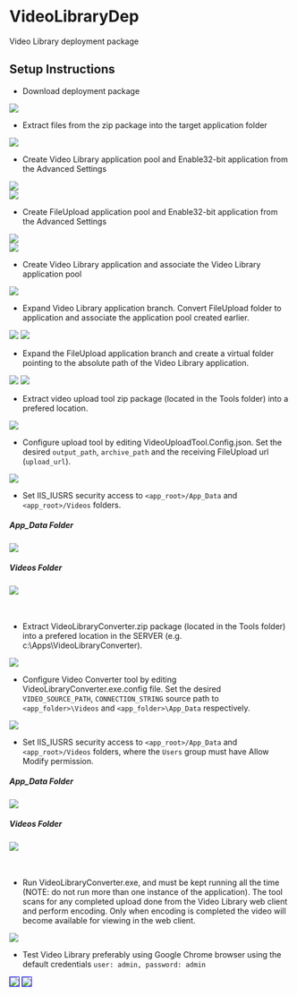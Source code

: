 # VideoLibraryDep
Video Library deployment package

## Setup Instructions

- Download deployment package
<img src="https://github.com/izyte/GitAssets/blob/master/VideoLibrary/download_package.png" />

- Extract files from the zip package into the target application folder
<img src="https://github.com/izyte/GitAssets/blob/master/VideoLibrary/extract_files_to_app_folder_hl.png" />

- Create Video Library application pool and Enable32-bit application from the Advanced Settings
<div>
<img src="https://github.com/izyte/GitAssets/blob/master/VideoLibrary/create_videolib_pool.png" /><br/>
  <img src="https://github.com/izyte/GitAssets/blob/master/VideoLibrary/create_videolib_pool_Enable32-bit.png" />
  </div>


- Create FileUpload application pool and Enable32-bit application from the Advanced Settings
<div>
<img src="https://github.com/izyte/GitAssets/blob/master/VideoLibrary/create_fileupload_pool.png" /><br/>
  <img src="https://github.com/izyte/GitAssets/blob/master/VideoLibrary/create_fileupload_pool_Enable32-bit.png" />
  </div>


- Create Video Library application and associate the Video Library application pool
<img src="https://github.com/izyte/GitAssets/blob/master/VideoLibrary/create_videolib_app.png" />

- Expand Video Library application branch. Convert FileUpload folder to application and associate the application pool created earlier.
<div>
<img src="https://github.com/izyte/GitAssets/blob/master/VideoLibrary/convert_fileupload_folder_to_application.png" />
<img src="https://github.com/izyte/GitAssets/blob/master/VideoLibrary/convert_fileupload_folder_to_application_set_pool.png" />
</div>


- Expand the FileUpload application branch and create a virtual folder pointing to the absolute path of the Video Library application.
<div>
<img src="https://github.com/izyte/GitAssets/blob/master/VideoLibrary/create_library_virtual_folder.png" />
<img src="https://github.com/izyte/GitAssets/blob/master/VideoLibrary/create_library_virtual_folder_path.png" />
</div>

- Extract video upload tool zip package (located in the Tools folder) into a prefered location.
<img src="https://github.com/izyte/GitAssets/blob/master/VideoLibrary/extract_video_upload_tools.png" />


- Configure upload tool by editing VideoUploadTool.Config.json. Set the desired ```output_path```, ```archive_path``` and the receiving FileUpload url (```upload_url```).
<img src="https://github.com/izyte/GitAssets/blob/master/VideoLibrary/video_upload_tool_config.png" />

- Set IIS_IUSRS security access to ```<app_root>/App_Data``` and ```<app_root>/Videos``` folders.
<div>
  <h5>App_Data Folder</h5>
<img src="https://github.com/izyte/GitAssets/blob/master/VideoLibrary/security_app_data_folder.png" />
  <h5>Videos Folder</h5>
  <img src="https://github.com/izyte/GitAssets/blob/master/VideoLibrary/security_videos_folder.png" />
</div>
  <br/>
  <br/>

- Extract VideoLibraryConverter.zip package (located in the Tools folder) into a prefered location in the SERVER (e.g. c:\Apps\VideoLibraryConverter).
<img src="https://github.com/izyte/GitAssets/blob/master/VideoLibrary/extract_video_library_converter.png" />

- Configure Video Converter tool by editing VideoLibraryConverter.exe.config file. Set the desired ```VIDEO_SOURCE_PATH```, ```CONNECTION_STRING``` source path to ```<app_folder>\Videos``` and ```<app_folder>\App_Data``` respectively.
<img src="https://github.com/izyte/GitAssets/blob/master/VideoLibrary/video_converter_config.png" />

- Set IIS_IUSRS security access to ```<app_root>/App_Data``` and ```<app_root>/Videos``` folders, where the ```Users``` group must have Allow Modify permission.
<div>
  <h5>App_Data Folder</h5>
<img src="https://github.com/izyte/GitAssets/blob/master/VideoLibrary/security_app_data_folder_users.png" />
  <h5>Videos Folder</h5>
  <img src="https://github.com/izyte/GitAssets/blob/master/VideoLibrary/security_videos_folder_users.png" />
</div>
  <br/>
  <br/>

- Run VideoLibraryConverter.exe, and must be kept running all the time (NOTE: do not run more than one instance of the application). The tool scans for any completed upload done from the Video Library web client and perform encoding. Only when encoding is completed the video will become available for viewing in the web client.
<img src="https://github.com/izyte/GitAssets/blob/master/VideoLibrary/run_video_converter_tool.png" />

- Test Video Library preferably using Google Chrome browser using the default credentials ``` user: admin, password: admin ```
<div>
<img src="https://github.com/izyte/GitAssets/blob/master/VideoLibrary/test_run.png" style="border: solid 1px blue;"/>
  <img src="https://github.com/izyte/GitAssets/blob/master/VideoLibrary/test_run_default_credentials.png" style="border: solid 1px blue;"/>
  </div>
